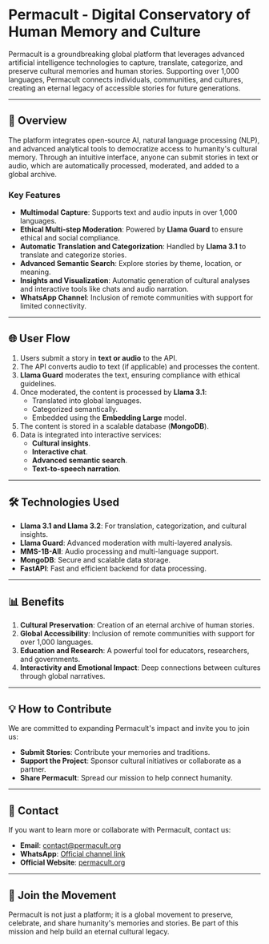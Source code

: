 # Permacult - Digital Conservatory of Human Memory and Culture

Permacult is a groundbreaking global platform that leverages advanced artificial intelligence technologies to capture, translate, categorize, and preserve cultural memories and human stories. Supporting over 1,000 languages, Permacult connects individuals, communities, and cultures, creating an eternal legacy of accessible stories for future generations.

---

## 📖 **Overview**

The platform integrates open-source AI, natural language processing (NLP), and advanced analytical tools to democratize access to humanity's cultural memory. Through an intuitive interface, anyone can submit stories in text or audio, which are automatically processed, moderated, and added to a global archive.

### **Key Features**
- **Multimodal Capture**: Supports text and audio inputs in over 1,000 languages.
- **Ethical Multi-step Moderation**: Powered by **Llama Guard** to ensure ethical and social compliance.
- **Automatic Translation and Categorization**: Handled by **Llama 3.1** to translate and categorize stories.
- **Advanced Semantic Search**: Explore stories by theme, location, or meaning.
- **Insights and Visualization**: Automatic generation of cultural analyses and interactive tools like chats and audio narration.
- **WhatsApp Channel**: Inclusion of remote communities with support for limited connectivity.

---

## 🌐 **User Flow**

1. Users submit a story in **text or audio** to the API.
2. The API converts audio to text (if applicable) and processes the content.
3. **Llama Guard** moderates the text, ensuring compliance with ethical guidelines.
4. Once moderated, the content is processed by **Llama 3.1**:
   - Translated into global languages.
   - Categorized semantically.
   - Embedded using the **Embedding Large** model.
5. The content is stored in a scalable database (**MongoDB**).
6. Data is integrated into interactive services:
   - **Cultural insights**.
   - **Interactive chat**.
   - **Advanced semantic search**.
   - **Text-to-speech narration**.

---

## 🛠️ **Technologies Used**

- **Llama 3.1 and Llama 3.2**: For translation, categorization, and cultural insights.
- **Llama Guard**: Advanced moderation with multi-layered analysis.
- **MMS-1B-All**: Audio processing and multi-language support.
- **MongoDB**: Secure and scalable data storage.
- **FastAPI**: Fast and efficient backend for data processing.

---

## 📊 **Benefits**

1. **Cultural Preservation**: Creation of an eternal archive of human stories.
2. **Global Accessibility**: Inclusion of remote communities with support for over 1,000 languages.
3. **Education and Research**: A powerful tool for educators, researchers, and governments.
4. **Interactivity and Emotional Impact**: Deep connections between cultures through global narratives.

---

## 💡 **How to Contribute**

We are committed to expanding Permacult's impact and invite you to join us:
- **Submit Stories**: Contribute your memories and traditions.
- **Support the Project**: Sponsor cultural initiatives or collaborate as a partner.
- **Share Permacult**: Spread our mission to help connect humanity.

---

## 📧 **Contact**

If you want to learn more or collaborate with Permacult, contact us:

- **Email**: [contact@permacult.org](mailto:contact@permacult.org)
- **WhatsApp**: [Official channel link](https://wa.me/yourlink)
- **Official Website**: [permacult.org](https://permacult.org)

---

## 🚀 **Join the Movement**

Permacult is not just a platform; it is a global movement to preserve, celebrate, and share humanity's memories and stories. Be part of this mission and help build an eternal cultural legacy.
